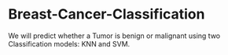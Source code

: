 # Breast-Cancer-Classification
We will predict whether a Tumor is benign or malignant using two Classification models: KNN and SVM.
